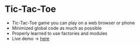 # Tic-Tac-Toe 
- Tic-Tac-Toe game you can play on a web browser or phone
- Minimized global code as much as possible
- Properly learned to use factories and modules
- Live demo -> [here](https://roymero.github.io/tic-tac-toe/)
